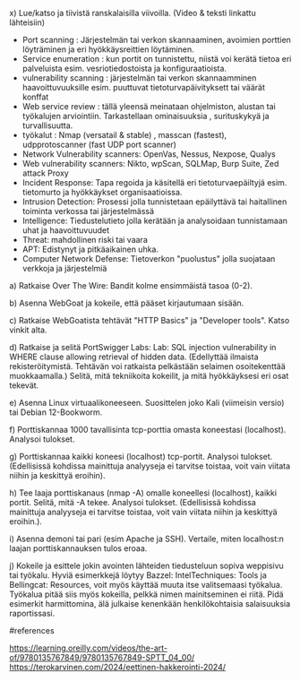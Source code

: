 x) Lue/katso ja tiivistä ranskalaisilla viivoilla. (Video & teksti linkattu lähteisiin)

- Port scanning : Järjestelmän tai verkon skannaaminen, avoimien porttien löyträminen ja eri hyökkäysreittien löytäminen.
- Service enumeration : kun portit on tunnistettu, niistä voi kerätä tietoa eri palveluista esim. vesriotiedostoista ja konfiguraatioista.
- vulnerability scanning : järjestelmän tai verkon skannaamminen haavoittuvuuksille esim. puuttuvat tietoturvapäivityksett tai väärät konffat
- Web service review : tällä yleensä meinataan ohjelmiston, alustan tai työkalujen arviointiin. Tarkastellaan ominaisuuksia , surituskykyä ja turvallisuutta.
- työkalut : Nmap (versatail & stable) , masscan (fastest), udpprotoscanner (fast UDP port scanner)
- Network Vulnerability scanners: OpenVas, Nessus, Nexpose, Qualys
- Web vulnerability scanners: Nikto, wpScan, SQLMap, Burp Suite, Zed attack Proxy
- Incident Response: Tapa regoida ja käsitellä eri tietoturvaepäiltyjä esim. tietomurto ja hyökkäykset organisaatioissa.
- Intrusion Detection: Prosessi jolla tunnistetaan epäilyttävä tai haitallinen toiminta verkossa tai järjestelmässä
- Intelligence: Tiedustelutieto jolla kerätään ja analysoidaan tunnistamaan uhat ja haavoittuvuudet
- Threat: mahdollinen riski tai vaara
- APT: Edistynyt ja pitkäaikainen uhka.
- Computer Network Defense: Tietoverkon "puolustus" jolla suojataan verkkoja ja järjestelmiä



a) Ratkaise Over The Wire: Bandit kolme ensimmäistä tasoa (0-2).

b) Asenna WebGoat ja kokeile, että pääset kirjautumaan sisään.

c) Ratkaise WebGoatista tehtävät "HTTP Basics" ja "Developer tools". Katso vinkit alta.

d) Ratkaise ja selitä PortSwigger Labs: Lab: SQL injection vulnerability in WHERE clause allowing retrieval of hidden data. (Edellyttää ilmaista rekisteröitymistä. 
Tehtävän voi ratkaista pelkästään selaimen osoitekenttää muokkaamalla.) Selitä, mitä tekniikoita kokeilit, ja mitä hyökkäyksesi eri osat tekevät.

e) Asenna Linux virtuaalikoneeseen. Suosittelen joko Kali (viimeisin versio) tai Debian 12-Bookworm.

f) Porttiskannaa 1000 tavallisinta tcp-porttia omasta koneestasi (localhost). Analysoi tulokset.

g) Porttiskannaa kaikki koneesi (localhost) tcp-portit. Analysoi tulokset. (Edellisissä kohdissa mainittuja analyyseja ei tarvitse toistaa, voit vain viitata niihin ja keskittyä eroihin).

h) Tee laaja porttiskanaus (nmap -A) omalle koneellesi (localhost), kaikki portit. Selitä, mitä -A tekee. Analysoi tulokset. (Edellisissä kohdissa mainittuja analyyseja ei tarvitse toistaa, voit vain viitata niihin ja keskittyä eroihin.).

i) Asenna demoni tai pari (esim Apache ja SSH). Vertaile, miten localhost:n laajan porttiskannauksen tulos eroaa.

j) Kokeile ja esittele jokin avointen lähteiden tiedusteluun sopiva weppisivu tai työkalu. 
Hyviä esimerkkejä löytyy Bazzel: IntelTechniques: Tools ja Bellingcat: Resources, voit myös käyttää muuta itse valitsemaasi työkalua. Työkalua pitää siis myös kokeilla, pelkkä nimen mainitseminen ei riitä. Pidä esimerkit harmittomina, älä julkaise kenenkään henkilökohtaisia salaisuuksia raportissasi.

#references

https://learning.oreilly.com/videos/the-art-of/9780135767849/9780135767849-SPTT_04_00/
https://terokarvinen.com/2024/eettinen-hakkerointi-2024/
